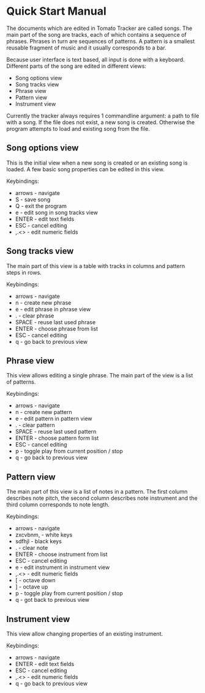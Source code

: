 Quick Start Manual
==================

The documents which are edited in Tomato Tracker are called songs. The main
part of the song are tracks, each of which contains a sequence of phrases.
Phrases in turn are sequences of patterns. A pattern is a smallest reusable
fragment of music and it usually corresponds to a bar.

Because user interface is text based, all input is done with a keyboard.
Different parts of the song are edited in different views:
* Song options view
* Song tracks view
* Phrase view
* Pattern view
* Instrument view

Currently the tracker always requires 1 commandline argument: a path to file
with a song. If the file does not exist, a new song is created. Otherwise the
program attempts to load and existing song from the file.

Song options view
---------

This is the initial view when a new song is created or an existing song is
loaded. A few basic song properties can be edited in this view.

Keybindings:
* arrows - navigate
* S - save song
* Q - exit the program
* e - edit song in song tracks view
* ENTER - edit text fields
* ESC - cancel editing
* ,.<> - edit numeric fields

Song tracks view
---------

The main part of this view is a table with tracks in columns and pattern steps
in rows.

Keybindings:
* arrows - navigate
* n - create new phrase
* e - edit phrase in phrase view
* . - clear phrase
* SPACE - reuse last used phrase
* ENTER - choose phrase from list
* ESC - cancel editing
* q - go back to previous view

Phrase view
-----------

This view allows editing a single phrase. The main part of the view is a list
of patterns.

Keybindings:
* arrows - navigate
* n - create new pattern
* e - edit pattern in pattern view
* . - clear pattern
* SPACE - reuse last used pattern
* ENTER - choose pattern form list
* ESC - cancel editing
* p - toggle play from current position / stop
* q - go back to previous view

Pattern view
------------

The main part of this view is a list of notes in a pattern. The first column
describes note pitch, the second column describes note instrument and the third
column corresponds to note length.

Keybindings:
* arrows - navigate
* zxcvbnm, - white keys
* sdfhjl - black keys
* . - clear note
* ENTER - choose instrument from list
* ESC - cancel editing
* e - edit instrument in instrument view
* ,.<> - edit numeric fields
* [ - octave down
* ] - octave up
* p - toggle play from current position / stop
* q - got back to previous view


Instrument view
--------

This view allow changing properties of an existing instrument.

Keybindings:
* arrows - navigate
* ENTER - edit text fields
* ESC - cancel editing
* ,.<> - edit numeric fields
* q - go back to previous view

